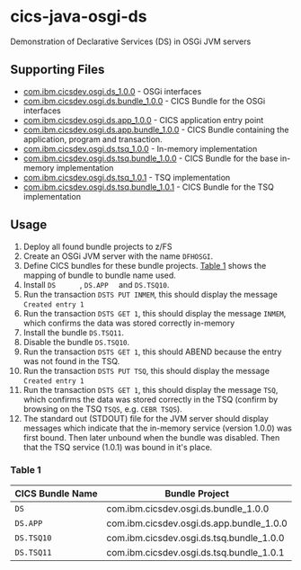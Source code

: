 # cics-java-osgi-ds
Demonstration of Declarative Services (DS) in OSGi JVM servers

## Supporting Files
* [com.ibm.cicsdev.osgi.ds_1.0.0](projects/com.ibm.cicsdev.osgi.ds_1.0.0) - OSGi interfaces
* [com.ibm.cicsdev.osgi.ds.bundle_1.0.0](projects/com.ibm.cicsdev.osgi.ds.bundle_1.0.0) - CICS Bundle for the OSGi interfaces
* [com.ibm.cicsdev.osgi.ds.app_1.0.0](projects/com.ibm.cicsdev.osgi.ds.app_1.0.0) - CICS application entry point
* [com.ibm.cicsdev.osgi.ds.app.bundle_1.0.0](projects/com.ibm.cicsdev.osgi.ds.app.bundle_1.0.0) - CICS Bundle containing the application, program and transaction.
* [com.ibm.cicsdev.osgi.ds.tsq_1.0.0](projects/com.ibm.cicsdev.osgi.ds.tsq_1.0.0) - In-memory implementation
* [com.ibm.cicsdev.osgi.ds.tsq.bundle_1.0.0](projects/com.ibm.cicsdev.osgi.ds.tsq.bundle_1.0.0) - CICS Bundle for the base in-memory implementation
* [com.ibm.cicsdev.osgi.ds.tsq_1.0.1](projects/com.ibm.cicsdev.osgi.ds.tsq_1.0.1) - TSQ implementation
* [com.ibm.cicsdev.osgi.ds.tsq.bundle_1.0.1](projects/com.ibm.cicsdev.osgi.ds.tsq.bundle_1.0.1) - CICS Bundle for the TSQ implementation

## Usage
1. Deploy all found bundle projects to z/FS
2. Create an OSGi JVM server with the name `DFHOSGI`.
3. Define CICS bundles for these bundle projects. [Table 1](#table-1) shows the mapping of bundle to bundle name used.
4. Install `DS      `, `DS.APP  ` and `DS.TSQ10`.
5. Run the transaction `DSTS PUT INMEM`, this should display the message `Created entry 1`
6. Run the transaction `DSTS GET 1`, this should display the message `INMEM`, which confirms the data was stored correctly in-memory
7. Install the bundle `DS.TSQ11`.
8. Disable the bundle `DS.TSQ10`.
9. Run the transaction `DSTS GET 1`, this should ABEND because the entry was not found in the TSQ.
10. Run the transaction `DSTS PUT TSQ`, this should display the message `Created entry 1`
10. Run the transaction `DSTS GET 1`, this should display the message `TSQ`, which confirms the data was stored correctly  in the TSQ (confirm by browsing on the TSQ `TSQS`, e.g. `CEBR TSQS`).
11. The standard out (STDOUT) file for the JVM server should display messages which indicate that the in-memory service (version 1.0.0) was first bound. Then later unbound when the bundle was disabled. Then that the TSQ service (1.0.1) was bound in it's place.


### Table 1

| CICS Bundle Name | Bundle Project                           |
| ---------------- | ---------------------------------------- |
| `DS      `       | com.ibm.cicsdev.osgi.ds.bundle_1.0.0     |
| `DS.APP  `       | com.ibm.cicsdev.osgi.ds.app.bundle_1.0.0 |
| `DS.TSQ10`       | com.ibm.cicsdev.osgi.ds.tsq.bundle_1.0.0 |
| `DS.TSQ11`       | com.ibm.cicsdev.osgi.ds.tsq.bundle_1.0.1 |
 

